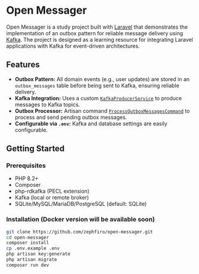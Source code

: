 # Open Messager

Open Messager is a study project built with [Laravel](https://laravel.com/) that demonstrates the implementation of an outbox pattern for reliable message delivery using [Kafka](https://kafka.apache.org/). The project is designed as a learning resource for integrating Laravel applications with Kafka for event-driven architectures.

## Features

- **Outbox Pattern:** All domain events (e.g., user updates) are stored in an `outbox_messages` table before being sent to Kafka, ensuring reliable delivery.
- **Kafka Integration:** Uses a custom [`KafkaProducerService`](app/Services/KafkaProducerService.php) to produce messages to Kafka topics.
- **Outbox Processor:** Artisan command [`ProcessOutboxMessagesCommand`](app/Console/Commands/ProcessOutboxMessagesCommand.php) to process and send pending outbox messages.
- **Configurable via `.env`:** Kafka and database settings are easily configurable.


## Getting Started

### Prerequisites

- PHP 8.2+
- Composer
- php-rdkafka (PECL extension)
- Kafka (local or remote broker)
- SQLite/MySQL/MariaDB/PostgreSQL (default: SQLite)

### Installation (Docker version will be available soon)

```bash
git clone https://github.com/zephfiro/open-messager.git
cd open-messager
composer install
cp .env.example .env
php artisan key:generate
php artisan migrate
composer run dev
```
